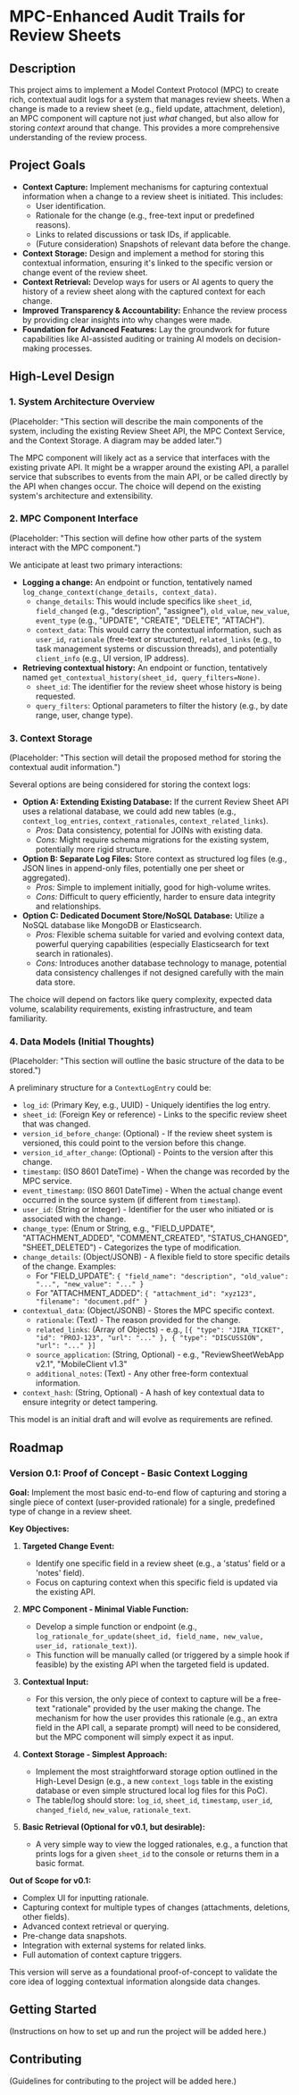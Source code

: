 # MPC-Enhanced Audit Trails for Review Sheets

## Description

This project aims to implement a Model Context Protocol (MPC) to create rich, contextual audit logs for a system that manages review sheets. When a change is made to a review sheet (e.g., field update, attachment, deletion), an MPC component will capture not just *what* changed, but also allow for storing *context* around that change. This provides a more comprehensive understanding of the review process.

## Project Goals

*   **Context Capture:** Implement mechanisms for capturing contextual information when a change to a review sheet is initiated. This includes:
    *   User identification.
    *   Rationale for the change (e.g., free-text input or predefined reasons).
    *   Links to related discussions or task IDs, if applicable.
    *   (Future consideration) Snapshots of relevant data before the change.
*   **Context Storage:** Design and implement a method for storing this contextual information, ensuring it's linked to the specific version or change event of the review sheet.
*   **Context Retrieval:** Develop ways for users or AI agents to query the history of a review sheet along with the captured context for each change.
*   **Improved Transparency & Accountability:** Enhance the review process by providing clear insights into why changes were made.
*   **Foundation for Advanced Features:** Lay the groundwork for future capabilities like AI-assisted auditing or training AI models on decision-making processes.

## High-Level Design

### 1. System Architecture Overview
(Placeholder: "This section will describe the main components of the system, including the existing Review Sheet API, the MPC Context Service, and the Context Storage. A diagram may be added later.")

The MPC component will likely act as a service that interfaces with the existing private API. It might be a wrapper around the existing API, a parallel service that subscribes to events from the main API, or be called directly by the API when changes occur. The choice will depend on the existing system's architecture and extensibility.

### 2. MPC Component Interface
(Placeholder: "This section will define how other parts of the system interact with the MPC component.")

We anticipate at least two primary interactions:

*   **Logging a change:** An endpoint or function, tentatively named `log_change_context(change_details, context_data)`.
    *   `change_details`: This would include specifics like `sheet_id`, `field_changed` (e.g., "description", "assignee"), `old_value`, `new_value`, `event_type` (e.g., "UPDATE", "CREATE", "DELETE", "ATTACH").
    *   `context_data`: This would carry the contextual information, such as `user_id`, `rationale` (free-text or structured), `related_links` (e.g., to task management systems or discussion threads), and potentially `client_info` (e.g., UI version, IP address).
*   **Retrieving contextual history:** An endpoint or function, tentatively named `get_contextual_history(sheet_id, query_filters=None)`.
    *   `sheet_id`: The identifier for the review sheet whose history is being requested.
    *   `query_filters`: Optional parameters to filter the history (e.g., by date range, user, change type).

### 3. Context Storage
(Placeholder: "This section will detail the proposed method for storing the contextual audit information.")

Several options are being considered for storing the context logs:

*   **Option A: Extending Existing Database:** If the current Review Sheet API uses a relational database, we could add new tables (e.g., `context_log_entries`, `context_rationales`, `context_related_links`).
    *   *Pros:* Data consistency, potential for JOINs with existing data.
    *   *Cons:* Might require schema migrations for the existing system, potentially more rigid structure.
*   **Option B: Separate Log Files:** Store context as structured log files (e.g., JSON lines in append-only files, potentially one per sheet or aggregated).
    *   *Pros:* Simple to implement initially, good for high-volume writes.
    *   *Cons:* Difficult to query efficiently, harder to ensure data integrity and relationships.
*   **Option C: Dedicated Document Store/NoSQL Database:** Utilize a NoSQL database like MongoDB or Elasticsearch.
    *   *Pros:* Flexible schema suitable for varied and evolving context data, powerful querying capabilities (especially Elasticsearch for text search in rationales).
    *   *Cons:* Introduces another database technology to manage, potential data consistency challenges if not designed carefully with the main data store.

The choice will depend on factors like query complexity, expected data volume, scalability requirements, existing infrastructure, and team familiarity.

### 4. Data Models (Initial Thoughts)
(Placeholder: "This section will outline the basic structure of the data to be stored.")

A preliminary structure for a `ContextLogEntry` could be:

*   `log_id`: (Primary Key, e.g., UUID) - Uniquely identifies the log entry.
*   `sheet_id`: (Foreign Key or reference) - Links to the specific review sheet that was changed.
*   `version_id_before_change`: (Optional) - If the review sheet system is versioned, this could point to the version before this change.
*   `version_id_after_change`: (Optional) - Points to the version after this change.
*   `timestamp`: (ISO 8601 DateTime) - When the change was recorded by the MPC service.
*   `event_timestamp`: (ISO 8601 DateTime) - When the actual change event occurred in the source system (if different from `timestamp`).
*   `user_id`: (String or Integer) - Identifier for the user who initiated or is associated with the change.
*   `change_type`: (Enum or String, e.g., "FIELD_UPDATE", "ATTACHMENT_ADDED", "COMMENT_CREATED", "STATUS_CHANGED", "SHEET_DELETED") - Categorizes the type of modification.
*   `change_details`: (Object/JSONB) - A flexible field to store specific details of the change. Examples:
    *   For "FIELD_UPDATE": `{ "field_name": "description", "old_value": "...", "new_value": "..." }`
    *   For "ATTACHMENT_ADDED": `{ "attachment_id": "xyz123", "filename": "document.pdf" }`
*   `contextual_data`: (Object/JSONB) - Stores the MPC specific context.
    *   `rationale`: (Text) - The reason provided for the change.
    *   `related_links`: (Array of Objects) - e.g., `[{ "type": "JIRA_TICKET", "id": "PROJ-123", "url": "..." }, { "type": "DISCUSSION", "url": "..." }]`
    *   `source_application`: (String, Optional) - e.g., "ReviewSheetWebApp v2.1", "MobileClient v1.3"
    *   `additional_notes`: (Text) - Any other free-form contextual information.
*   `context_hash`: (String, Optional) - A hash of key contextual data to ensure integrity or detect tampering.

This model is an initial draft and will evolve as requirements are refined.

## Roadmap

### Version 0.1: Proof of Concept - Basic Context Logging

**Goal:** Implement the most basic end-to-end flow of capturing and storing a single piece of context (user-provided rationale) for a single, predefined type of change in a review sheet.

**Key Objectives:**

1.  **Targeted Change Event:**
    *   Identify one specific field in a review sheet (e.g., a 'status' field or a 'notes' field).
    *   Focus on capturing context when this specific field is updated via the existing API.

2.  **MPC Component - Minimal Viable Function:**
    *   Develop a simple function or endpoint (e.g., `log_rationale_for_update(sheet_id, field_name, new_value, user_id, rationale_text)`).
    *   This function will be manually called (or triggered by a simple hook if feasible) by the existing API when the targeted field is updated.

3.  **Contextual Input:**
    *   For this version, the only piece of context to capture will be a free-text "rationale" provided by the user making the change. The mechanism for how the user provides this rationale (e.g., an extra field in the API call, a separate prompt) will need to be considered, but the MPC component will simply expect it as input.

4.  **Context Storage - Simplest Approach:**
    *   Implement the most straightforward storage option outlined in the High-Level Design (e.g., a new `context_logs` table in the existing database or even simple structured local log files for this PoC).
    *   The table/log should store: `log_id`, `sheet_id`, `timestamp`, `user_id`, `changed_field`, `new_value`, `rationale_text`.

5.  **Basic Retrieval (Optional for v0.1, but desirable):**
    *   A very simple way to view the logged rationales, e.g., a function that prints logs for a given `sheet_id` to the console or returns them in a basic format.

**Out of Scope for v0.1:**
*   Complex UI for inputting rationale.
*   Capturing context for multiple types of changes (attachments, deletions, other fields).
*   Advanced context retrieval or querying.
*   Pre-change data snapshots.
*   Integration with external systems for related links.
*   Full automation of context capture triggers.

This version will serve as a foundational proof-of-concept to validate the core idea of logging contextual information alongside data changes.

## Getting Started

(Instructions on how to set up and run the project will be added here.)

## Contributing

(Guidelines for contributing to the project will be added here.)
